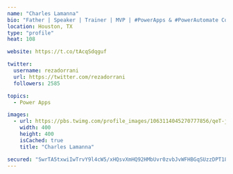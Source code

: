 ```yaml
---
name: "Charles Lamanna"
bio: "Father | Speaker | Trainer | MVP | #PowerApps & #PowerAutomate Community Super User | YouTuber Right-pointing triangle http://youtube.com/c/rezadorrani | Learn - Share - Clockwise rightwards and leftwards open circle arrows"
location: Houston, TX
type: "profile"
heat: 108

website: https://t.co/tAcqSdqguf

twitter:
  username: rezadorrani
  url: https://twitter.com/rezadorrani
  followers: 2585

topics:
  - Power Apps

images:
  - url: https://pbs.twimg.com/profile_images/1063114045270777856/qeT-jpWr_400x400.jpg
    width: 400
    height: 400
    isCached: true
    title: "Charles Lamanna"

secured: "SwrTA5txwiIwTrvY9l4cW5/xHQsvXmHQ92HMbUvr0zvbJvWFHBGqSUzzDPT181EVK1gEV9KpY38Utg26zK0kxvm0Jsku2KCvzj4ZFgAyPwnozmCKLFFKOLiVe370XZE0dnuaHC+svGJxt9s+Dyk3UK2Yvb1gMRMbZsqKkGAwngMdLkBqVuGv1DzkFkE2Qv1IDKKhlCyb4JocbX8IVfqzu/nXEd5D4+ZLyZg+hbwG4LPit6beBFv1/bIq8k7A4xbK7HkS7cjAvTLMuSHYB5cUDItT8ynY3Rc+1oj7nLhrBx2XDClXh4opCLm8E0/zRJkdZ+FuLHZAfUzJ2dw4WaBaOhjuwClNjlqT1L+MmhJtrFaKYWpYYHBRi1avcywXJyThBvR0w5nb8+PmwUigPuRpNkrI2c89wWhOaTTAcBbLWfQ=;go17r7AlVZV+vmQ3bdy+UQ=="
---
```


